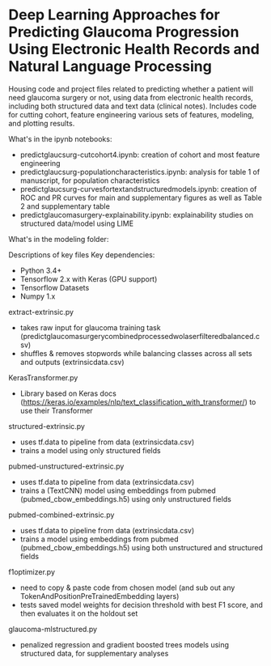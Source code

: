 # Deep Learning Approaches for Predicting Glaucoma Progression Using Electronic Health Records and Natural Language Processing


Housing code and project files related to predicting whether a patient will need glaucoma surgery or not, using data from electronic health records, including both structured data and text data (clinical notes). 
Includes code for cutting cohort, feature engineering various sets of features, modeling, and plotting results. 

What's in the ipynb notebooks: 
- predictglaucsurg-cutcohort4.ipynb: creation of cohort and most feature engineering 
- predictglaucsurg-populationcharacteristics.ipynb:  analysis for table 1 of manuscript, for population characteristics 
- predictglaucsurg-curvesfortextandstructuredmodels.ipynb:  creation of ROC and PR curves for main and supplementary figures as well as Table 2 and supplementary table
- predictglaucomasurgery-explainability.ipynb:  explainability studies on structured data/model using LIME 


What's in the modeling folder: 

Descriptions of key files
Key dependencies:
- Python 3.4+
- Tensorflow 2.x with Keras (GPU support)
- Tensorflow Datasets 
- Numpy 1.x 

extract-extrinsic.py
- takes raw input for glaucoma training task (predictglaucomasurgerycombinedprocessedwolaserfilteredbalanced.csv)
- shuffles & removes stopwords while balancing classes across all sets and outputs (extrinsicdata.csv)

KerasTransformer.py
- Library based on Keras docs (https://keras.io/examples/nlp/text_classification_with_transformer/) to use their Transformer 

structured-extrinsic.py
- uses tf.data to pipeline from data (extrinsicdata.csv) 
- trains a model using only structured fields

pubmed-unstructured-extrinsic.py 
- uses tf.data to pipeline from data (extrinsicdata.csv) 
- trains a (TextCNN) model using embeddings from pubmed (pubmed_cbow_embeddings.h5) using only unstructured fields

pubmed-combined-extrinsic.py
- uses tf.data to pipeline from data (extrinsicdata.csv) 
- trains a model using embeddings from pubmed (pubmed_cbow_embeddings.h5) using both unstructured and structured fields

f1optimizer.py
- need to copy & paste code from chosen model (and sub out any TokenAndPositionPreTrainedEmbedding layers)
- tests saved model weights for decision threshold with best F1 score, and then evaluates it on the holdout set

glaucoma-mlstructured.py
- penalized regression and gradient boosted trees models using structured data, for supplementary analyses
